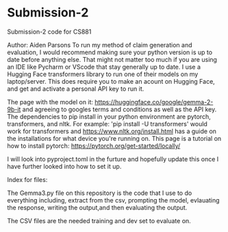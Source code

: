 # Submission-2
Submission-2 code for CS881

Author: Aiden Parsons To run my method of claim generation and evaluation, I would recommend making sure your python version is up to date before anything else. That might not matter too much if you are using an IDE like Pycharm or VScode that stay generally up to date. I use a Hugging Face transformers library to run one of their models on my laptop/server. This does require you to make an acount on Hugging Face, and get and activate a personal API key to run it. 

The page with the model on it: https://huggingface.co/google/gemma-2-9b-it and agreeing to googles terms and conditions as well as the API key.
The dependencies to pip install in your python environment are pytorch, transformers, and nltk. For example: 'pip install -U transformers' would work for transformers and https://www.nltk.org/install.html has a guide on the installations for what device you're running on. This page is a tutorial on how to install pytorch: https://pytorch.org/get-started/locally/

I will look into pyproject.toml in the furture and hopefully update this once I have further looked into how to set it up.

Index for files:

The Gemma3.py file on this repository is the code that I use to do everything including, extract from the csv, prompting the model, evlauating the response, writing the output,and then evaluating the output.

The CSV files are the needed training and dev set to evaluate on.
